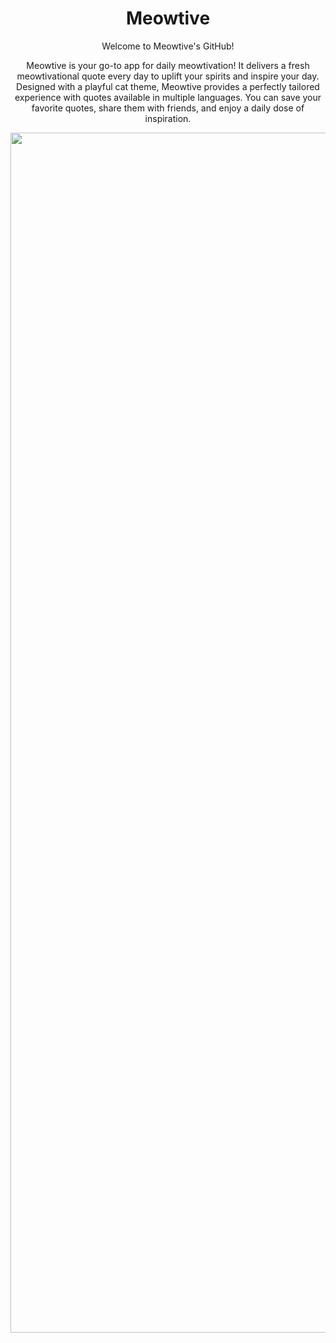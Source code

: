 <div align="center">
  <h1 align="center">Meowtive</h1>

Welcome to Meowtive's GitHub!

Meowtive is your go-to app for daily meowtivation! It delivers a fresh meowtivational quote every day to uplift your spirits and inspire your day. Designed with a playful cat theme, Meowtive provides a perfectly tailored experience with quotes available in multiple languages. You can save your favorite quotes, share them with friends, and enjoy a daily dose of inspiration.

<img width="1920" alt="Cover" src="https://github.com/user-attachments/assets/b6b93ab2-cf6c-4584-95d9-239c07109f5e">

</div>

